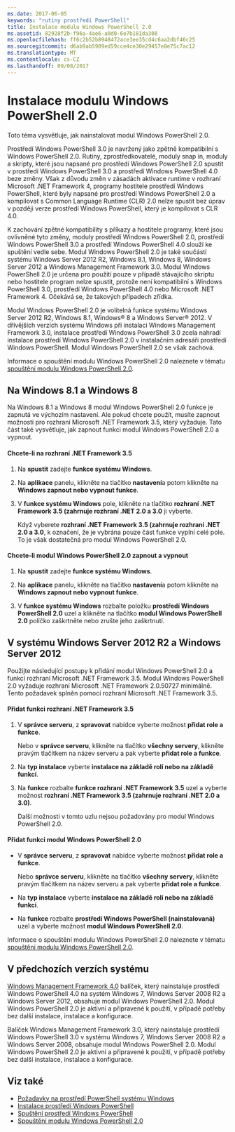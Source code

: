 ```yaml
---
ms.date: 2017-06-05
keywords: "rutiny prostředí PowerShell"
title: Instalace modulu Windows PowerShell 2.0
ms.assetid: 82928f2b-f96a-4ae6-a0d0-6e7b181da308
ms.openlocfilehash: ff6c2b52b8948472ace3ee35cd4c6aa2dbf46c25
ms.sourcegitcommit: d6ab9ab5909ed59cce4ce30e29457e0e75c7ac12
ms.translationtype: MT
ms.contentlocale: cs-CZ
ms.lasthandoff: 09/08/2017
---
```

# <a name="installing-the-windows-powershell-20-engine"></a>Instalace modulu Windows PowerShell 2.0
Toto téma vysvětluje, jak nainstalovat modul Windows PowerShell 2.0.

Prostředí Windows PowerShell 3.0 je navržený jako zpětně kompatibilní s Windows PowerShell 2.0. Rutiny, zprostředkovatelé, moduly snap in, moduly a skripty, které jsou napsané pro prostředí Windows PowerShell 2.0 spustit v prostředí Windows PowerShell 3.0 a prostředí Windows PowerShell 4.0 beze změny. Však z důvodu změn v zásadách aktivace runtime v rozhraní Microsoft .NET Framework 4, programy hostitele prostředí Windows PowerShell, které byly napsané pro prostředí Windows PowerShell 2.0 a kompilovat s Common Language Runtime (CLR) 2.0 nelze spustit bez úprav v později verze prostředí Windows PowerShell, který je kompilovat s CLR 4.0.

K zachování zpětné kompatibility s příkazy a hostitele programy, které jsou ovlivněné tyto změny, moduly prostředí Windows PowerShell 2.0, prostředí Windows PowerShell 3.0 a prostředí Windows PowerShell 4.0 slouží ke spuštění vedle sebe. Modul Windows PowerShell 2.0 je také součástí systému Windows Server 2012 R2, Windows 8.1, Windows 8, Windows Server 2012 a Windows Management Framework 3.0. Modul Windows PowerShell 2.0 je určena pro použití pouze v případě stávajícího skriptu nebo hostitele program nelze spustit, protože není kompatibilní s Windows PowerShell 3.0, prostředí Windows PowerShell 4.0 nebo Microsoft .NET Framework 4. Očekává se, že takových případech zřídka.

Modul Windows PowerShell 2.0 je volitelná funkce systému Windows Server 2012 R2, Windows 8.1, Windows® 8 a Windows Server® 2012. V dřívějších verzích systému Windows při instalaci Windows Management Framework 3.0, instalace prostředí Windows PowerShell 3.0 zcela nahradí instalace prostředí Windows PowerShell 2.0 v instalačním adresáři prostředí Windows PowerShell. Modul Windows PowerShell 2.0 se však zachová.

Informace o spouštění modulu Windows PowerShell 2.0 naleznete v tématu [spouštění modulu Windows PowerShell 2.0](Starting-the-Windows-PowerShell-2.0-Engine.md).

## <a name="on-windows-81-and-windows-8"></a>Na Windows 8.1 a Windows 8
Na Windows 8.1 a Windows 8 modul Windows PowerShell 2.0 funkce je zapnutá ve výchozím nastavení. Ale pokud chcete použít, musíte zapnout možnosti pro rozhraní Microsoft .NET Framework 3.5, který vyžaduje. Tato část také vysvětluje, jak zapnout funkci modul Windows PowerShell 2.0 a vypnout.

#### <a name="to-turn-on-net-framework-35"></a>Chcete-li na rozhraní .NET Framework 3.5

1. Na **spustit** zadejte **funkce systému Windows**.

2. Na **aplikace** panelu, klikněte na tlačítko **nastavení**a potom klikněte na **Windows zapnout nebo vypnout funkce**.

3. V **funkce systému Windows** pole, klikněte na tlačítko **rozhraní .NET Framework 3.5 (zahrnuje rozhraní .NET 2.0 a 3.0** ji vyberte.

    Když vyberete **rozhraní .NET Framework 3.5 (zahrnuje rozhraní .NET 2.0 a 3.0**, k označení, že je vybrána pouze část funkce vyplní celé pole. To je však dostatečná pro modul Windows PowerShell 2.0.

#### <a name="to-turn-the-windows-powershell-20-engine-on-and-off"></a>Chcete-li modul Windows PowerShell 2.0 zapnout a vypnout

1. Na **spustit** zadejte **funkce systému Windows**.

2. Na **aplikace** panelu, klikněte na tlačítko **nastavení**a potom klikněte na **Windows zapnout nebo vypnout funkce**.

3. V **funkce systému Windows** rozbalte položku **prostředí Windows PowerShell 2.0** uzel a klikněte na tlačítko **modul Windows PowerShell 2.0** políčko zaškrtněte nebo zrušte jeho zaškrtnutí.

## <a name="on-windows-server-2012-r2-and-windows-server-2012"></a>V systému Windows Server 2012 R2 a Windows Server 2012
Použijte následující postupy k přidání modul Windows PowerShell 2.0 a funkcí rozhraní Microsoft .NET Framework 3.5. Modul Windows PowerShell 2.0 vyžaduje rozhraní Microsoft .NET Framework 2.0.50727 minimálně. Tento požadavek splněn pomocí rozhraní Microsoft .NET Framework 3.5.

#### <a name="to-add-the-net-framework-35-feature"></a>Přidat funkci rozhraní .NET Framework 3.5

1. V **správce serveru**, z **spravovat** nabídce vyberte možnost **přidat role a funkce**.

    Nebo v **správce serveru**, klikněte na tlačítko **všechny servery**, klikněte pravým tlačítkem na název serveru a pak vyberte **přidat role a funkce**.

2. Na **typ instalace** vyberte **instalace na základě rolí nebo na základě funkcí**.

3. Na **funkce** rozbalte **funkce rozhraní .NET Framework 3.5** uzel a vyberte možnost **rozhraní .NET Framework 3.5 (zahrnuje rozhraní .NET 2.0 a 3.0)**.

    Další možnosti v tomto uzlu nejsou požadovány pro modul Windows PowerShell 2.0.

#### <a name="to-add-the-windows-powershell-20-engine-feature"></a>Přidat funkci modul Windows PowerShell 2.0

- V **správce serveru**, z **spravovat** nabídce vyberte možnost **přidat role a funkce**.

    Nebo **správce serveru**, klikněte na tlačítko **všechny servery**, klikněte pravým tlačítkem na název serveru a pak vyberte **přidat role a funkce**.

- Na **typ instalace** vyberte **instalace na základě rolí nebo na základě funkcí**.

- Na **funkce** rozbalte **prostředí Windows PowerShell (nainstalovaná)** uzel a vyberte možnost **modul Windows PowerShell 2.0**.

Informace o spouštění modulu Windows PowerShell 2.0 naleznete v tématu [spouštění modulu Windows PowerShell 2.0](Starting-the-Windows-PowerShell-2.0-Engine.md).

## <a name="on-earlier-systems"></a>V předchozích verzích systému
[Windows Management Framework 4.0](http://go.microsoft.com/fwlink/?LinkID=293881) balíček, který nainstaluje prostředí Windows PowerShell 4.0 na systém Windows 7, Windows Server 2008 R2 a Windows Server 2012, obsahuje modul Windows PowerShell 2.0. Modul Windows PowerShell 2.0 je aktivní a připravené k použití, v případě potřeby bez další instalace, instalace a konfigurace.

Balíček Windows Management Framework 3.0, který nainstaluje prostředí Windows PowerShell 3.0 v systému Windows 7, Windows Server 2008 R2 a Windows Server 2008, obsahuje modul Windows PowerShell 2.0. Modul Windows PowerShell 2.0 je aktivní a připravené k použití, v případě potřeby bez další instalace, instalace a konfigurace.

## <a name="see-also"></a>Viz také
- [Požadavky na prostředí PowerShell systému Windows](Windows-PowerShell-System-Requirements.md)
- [Instalace prostředí Windows PowerShell](Installing-Windows-PowerShell.md)
- [Spuštění prostředí Windows PowerShell](https://technet.microsoft.com/en-us/library/8ec8c2d7-8e7c-4722-a3d2-498fe5739a8e)
- [Spouštění modulu Windows PowerShell 2.0](Starting-the-Windows-PowerShell-2.0-Engine.md)

